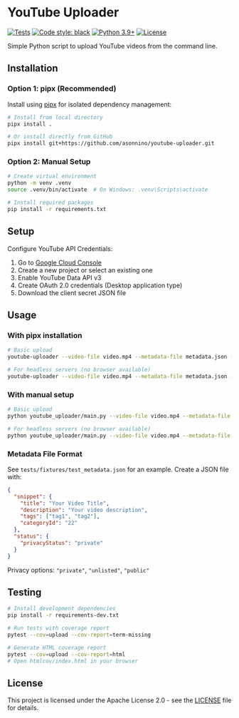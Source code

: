 # YouTube Uploader

[![Tests](https://github.com/asonnino/youtube-uploader/actions/workflows/test.yml/badge.svg?branch=main)](https://github.com/asonnino/youtube-uploader/actions/workflows/test.yml)
[![Code style: black](https://img.shields.io/badge/code%20style-black-000000.svg)](https://github.com/psf/black)
[![Python 3.9+](https://img.shields.io/badge/python-3.9%2B-blue.svg)](https://www.python.org/downloads/)
[![License](https://img.shields.io/badge/license-Apache%202.0-blue.svg)](https://opensource.org/licenses/Apache-2.0)

Simple Python script to upload YouTube videos from the command line.

## Installation

### Option 1: pipx (Recommended)

Install using [pipx](https://pypa.github.io/pipx/) for isolated dependency management:

```bash
# Install from local directory
pipx install .

# Or install directly from GitHub
pipx install git+https://github.com/asonnino/youtube-uploader.git
```

### Option 2: Manual Setup

```bash
# Create virtual environment
python -m venv .venv
source .venv/bin/activate  # On Windows: .venv\Scripts\activate

# Install required packages
pip install -r requirements.txt
```

## Setup

Configure YouTube API Credentials:

1. Go to [Google Cloud Console](https://console.cloud.google.com)
2. Create a new project or select an existing one
3. Enable YouTube Data API v3
4. Create OAuth 2.0 credentials (Desktop application type)
5. Download the client secret JSON file

## Usage

### With pipx installation

```bash
# Basic upload
youtube-uploader --video-file video.mp4 --metadata-file metadata.json --client-secret client_secret.json

# For headless servers (no browser available)
youtube-uploader --video-file video.mp4 --metadata-file metadata.json --client-secret client_secret.json --device-auth
```

### With manual setup

```bash
# Basic upload
python youtube_uploader/main.py --video-file video.mp4 --metadata-file metadata.json --client-secret client_secret.json

# For headless servers (no browser available)
python youtube_uploader/main.py --video-file video.mp4 --metadata-file metadata.json --client-secret client_secret.json --device-auth
```

### Metadata File Format

See `tests/fixtures/test_metadata.json` for an example. Create a JSON file with:

```json
{
  "snippet": {
    "title": "Your Video Title",
    "description": "Your video description",
    "tags": ["tag1", "tag2"],
    "categoryId": "22"
  },
  "status": {
    "privacyStatus": "private"
  }
}
```

Privacy options: `"private"`, `"unlisted"`, `"public"`

## Testing

```bash
# Install development dependencies
pip install -r requirements-dev.txt

# Run tests with coverage report
pytest --cov=upload --cov-report=term-missing

# Generate HTML coverage report
pytest --cov=upload --cov-report=html
# Open htmlcov/index.html in your browser
```

## License

This project is licensed under the Apache License 2.0 - see the [LICENSE](LICENSE) file for details.
